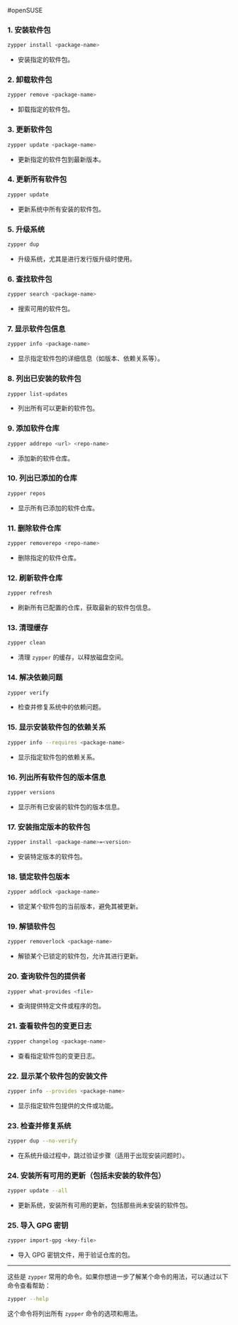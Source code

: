 #openSUSE
### 1. **安装软件包**
```bash
zypper install <package-name>
```
- 安装指定的软件包。

### 2. **卸载软件包**
```bash
zypper remove <package-name>
```
- 卸载指定的软件包。

### 3. **更新软件包**
```bash
zypper update <package-name>
```
- 更新指定的软件包到最新版本。

### 4. **更新所有软件包**
```bash
zypper update
```
- 更新系统中所有安装的软件包。

### 5. **升级系统**
```bash
zypper dup
```
- 升级系统，尤其是进行发行版升级时使用。

### 6. **查找软件包**
```bash
zypper search <package-name>
```
- 搜索可用的软件包。

### 7. **显示软件包信息**
```bash
zypper info <package-name>
```
- 显示指定软件包的详细信息（如版本、依赖关系等）。

### 8. **列出已安装的软件包**
```bash
zypper list-updates
```
- 列出所有可以更新的软件包。

### 9. **添加软件仓库**
```bash
zypper addrepo <url> <repo-name>
```
- 添加新的软件仓库。

### 10. **列出已添加的仓库**
```bash
zypper repos
```
- 显示所有已添加的软件仓库。

### 11. **删除软件仓库**
```bash
zypper removerepo <repo-name>
```
- 删除指定的软件仓库。

### 12. **刷新软件仓库**
```bash
zypper refresh
```
- 刷新所有已配置的仓库，获取最新的软件包信息。

### 13. **清理缓存**
```bash
zypper clean
```
- 清理 `zypper` 的缓存，以释放磁盘空间。

### 14. **解决依赖问题**
```bash
zypper verify
```
- 检查并修复系统中的依赖问题。

### 15. **显示安装软件包的依赖关系**
```bash
zypper info --requires <package-name>
```
- 显示指定软件包的依赖关系。

### 16. **列出所有软件包的版本信息**
```bash
zypper versions
```
- 显示所有已安装的软件包的版本信息。

### 17. **安装指定版本的软件包**
```bash
zypper install <package-name>=<version>
```
- 安装特定版本的软件包。

### 18. **锁定软件包版本**
```bash
zypper addlock <package-name>
```
- 锁定某个软件包的当前版本，避免其被更新。

### 19. **解锁软件包**
```bash
zypper removerlock <package-name>
```
- 解锁某个已锁定的软件包，允许其进行更新。

### 20. **查询软件包的提供者**
```bash
zypper what-provides <file>
```
- 查询提供特定文件或程序的包。

### 21. **查看软件包的变更日志**
```bash
zypper changelog <package-name>
```
- 查看指定软件包的变更日志。

### 22. **显示某个软件包的安装文件**
```bash
zypper info --provides <package-name>
```
- 显示指定软件包提供的文件或功能。

### 23. **检查并修复系统**
```bash
zypper dup --no-verify
```
- 在系统升级过程中，跳过验证步骤（适用于出现安装问题时）。

### 24. **安装所有可用的更新（包括未安装的软件包）**
```bash
zypper update --all
```
- 更新系统，安装所有可用的更新，包括那些尚未安装的软件包。

### 25. **导入 GPG 密钥**
```bash
zypper import-gpg <key-file>
```
- 导入 GPG 密钥文件，用于验证仓库的包。

---

这些是 `zypper` 常用的命令。如果你想进一步了解某个命令的用法，可以通过以下命令查看帮助：

```bash
zypper --help
```

这个命令将列出所有 `zypper` 命令的选项和用法。
